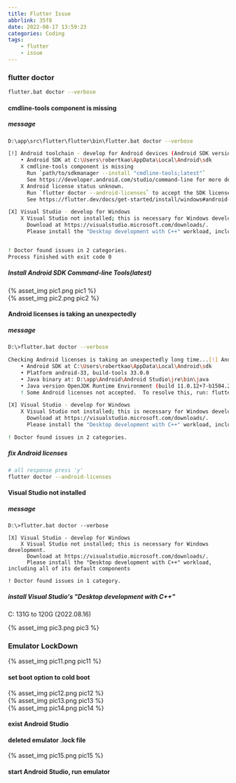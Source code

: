 ```yaml
---
title: Flutter Issue
abbrlink: 35f8
date: 2022-08-17 13:59:23
categories: Coding
tags:
	- flutter
	- issue
---
```


### flutter doctor
```  bash
flutter.bat doctor --verbose
```
<!--more-->

#### cmdline-tools component is missing

##### message
```  bash
D:\app\src\flutter\flutter\bin\flutter.bat doctor --verbose

[!] Android toolchain - develop for Android devices (Android SDK version 33.0.0)
    • Android SDK at C:\Users\robertkao\AppData\Local\Android\sdk
    X cmdline-tools component is missing
      Run `path/to/sdkmanager --install "cmdline-tools;latest"`
      See https://developer.android.com/studio/command-line for more details.
    X Android license status unknown.
      Run `flutter doctor --android-licenses` to accept the SDK licenses.
      See https://flutter.dev/docs/get-started/install/windows#android-setup for more details.

[X] Visual Studio - develop for Windows
    X Visual Studio not installed; this is necessary for Windows development.
      Download at https://visualstudio.microsoft.com/downloads/.
      Please install the "Desktop development with C++" workload, including all of its default components


! Doctor found issues in 2 categories.
Process finished with exit code 0
```

##### Install Android SDK Command-line Tools(latest) 
<div style="width:600px">
	{% asset_img pic1.png pic1 %}
</div>

<div style="width:600px">
	{% asset_img pic2.png pic2 %}
</div>



####  Android licenses is taking an unexpectedly

##### message
```  bash
D:\>flutter.bat doctor --verbose

Checking Android licenses is taking an unexpectedly long time...[!] Android toolchain - develop for Android devices (Android SDK version 33.0.0)
    • Android SDK at C:\Users\robertkao\AppData\Local\Android\sdk
    • Platform android-33, build-tools 33.0.0
    • Java binary at: D:\app\Android\Android Studio\jre\bin\java
    • Java version OpenJDK Runtime Environment (build 11.0.12+7-b1504.28-7817840)
    ! Some Android licenses not accepted.  To resolve this, run: flutter doctor --android-licenses

[X] Visual Studio - develop for Windows
    X Visual Studio not installed; this is necessary for Windows development.
      Download at https://visualstudio.microsoft.com/downloads/.
      Please install the "Desktop development with C++" workload, including all of its default components

! Doctor found issues in 2 categories.
```

##### fix Android licenses

``` bash
# all response press 'y'
flutter doctor --android-licenses
```

#### Visual Studio not installed

##### message
```
D:\>flutter.bat doctor --verbose

[X] Visual Studio - develop for Windows
    X Visual Studio not installed; this is necessary for Windows development.
      Download at https://visualstudio.microsoft.com/downloads/.
      Please install the "Desktop development with C++" workload, including all of its default components

! Doctor found issues in 1 category.
```

##### install Visual Studio's "Desktop development with C++"
C: 131G to 120G (2022.08.16)

<div style="width:600px">
	{% asset_img pic3.png pic3 %}
</div>

### Emulator LockDown
<div style="width:300px">
	{% asset_img pic11.png pic11 %}
</div>

#### set boot option to cold boot 
<div style="width:600px">
	{% asset_img pic12.png pic12 %}
</div>

<div style="width:600px">
	{% asset_img pic13.png pic13 %}
</div>

<div style="width:600px">
	{% asset_img pic14.png pic14 %}
</div>

#### exist Android Studio

#### deleted emulator .lock file
<div style="width:600px">
	{% asset_img pic15.png pic15 %}
</div>

#### start Android Studio, run emulator

